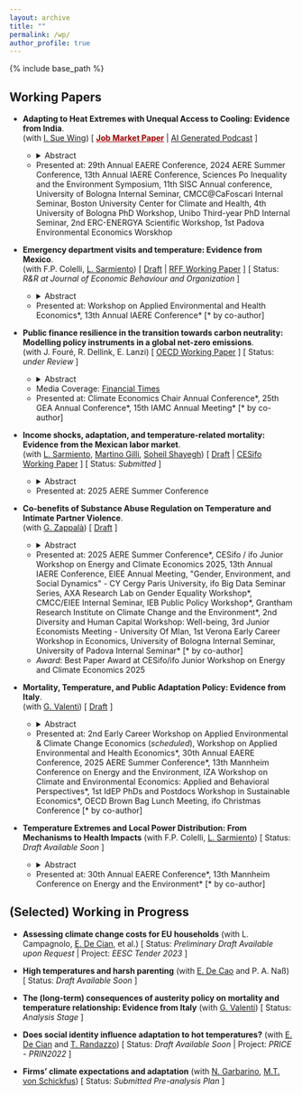 ```yaml
---
layout: archive
title: ""
permalink: /wp/
author_profile: true
---
```


{% include base_path %}

## Working Papers

- **Adapting to Heat Extremes with Unequal Access to Cooling: Evidence from India**. <br/> 
(with [I. Sue Wing](https://people.bu.edu/isw/)) [ [<span style="color:#990000; text-decoration:underline">**Job Market Paper**</span>](https://fpavanello.github.io/files/fp_jmp.pdf) &#124; [AI Generated Podcast](https://fpavanello.github.io/files/jmp.wav) ] 
   - <details> 
      <summary>Abstract</summary><p align="justify"> As global temperatures rise, the unequal access to residential cooling technologies, especially air conditioning, poses a critical challenge for heat adaptation in developing countries. To mitigate this disparity, affordable alternatives like evaporative coolers have been proposed. However, the extent to which they provide protection against extreme heat is uncertain. This paper investigates the inequality in heat adaptation, examining the effectiveness of alternative cooling technologies in mitigating mortality impacts from extreme heat in India for the period 2014-2019. Our empirical results highlight a critical trade-off in heat adaptation. While we find that the expensive air-conditioning proves to be highly effective in reducing temperature-related mortality, its ownership and use remains low, predominantly limited to high-income cities. In contrast, many Indian households, including low-income ones, purchase and use cheaper evaporative coolers, which we estimate offer reduced protection against heat stress. Our analysis then reveals that heat adaptation technologies have collectively reduced heat-related deaths by 21%, generating an annual gross welfare gain of $32 billion. Notably, the wide prevalence of evaporative coolers contributes to two-thirds of these benefits. Yet, our counterfactual scenario demonstrates that air conditioners, if as widespread as evaporative coolers, could have prevented 47% of the heat-related deaths. We conclude showing that subsidising air-conditioning is a cost-effective way to reduce heat-related mortality in India. </p></details> 
   - <font size = ""> Presented at: 29th Annual EAERE Conference, 2024 AERE Summer Conference, 13th Annual IAERE Conference, Sciences Po Inequality and the Environment Symposium, 11th SISC Annual conference, University of Bologna Internal Seminar, CMCC@CaFoscari Internal Seminar, Boston University Center for Climate and Health, 4th University of Bologna PhD Workshop, Unibo Third-year PhD Internal Seminar, 2nd ERC-ENERGYA Scientific Workshop, 1st Padova Environmental Economics Worskhop </font>

- **Emergency department visits and temperature: Evidence from Mexico**. <br/> 
(with F.P. Colelli, [L. Sarmiento](https://www.luissarmiento.com/)) [ [Draft](https://fpavanello.github.io/files/lsfcfp_tmpmorbidity.pdf) &#124; [RFF Working Paper](https://www.rff.org/publications/working-papers/emergency-department-visits-and-temperature-evidence-from-mexico/) ] [ Status: _R&R at Journal of Economic Behaviour and Organization_ ]
	- <details>
      <summary>Abstract</summary><p align="justify"> This paper estimates the impact of temperatures on emergency department visits using daily data from the universe of public hospitals in Mexico from 2008 to 2022. We find that cold temperatures decrease visits by up to 8.9% on the same day, while warm temperatures increase visits by as much as 3.6%. Using distributed lag models, we then show that cold temperatures can reduce visits for the next 30 days by up to 16.3%. For warm temperatures, contemporaneous and cumulative effects are similar (limited harvesting). These findings suggest that, unlike mortality, temperatures affect the demand for emergency services linearly. Leveraging the granularity of our dataset, we also document significant heterogeneities (e.g., higher sensitivity for children and teenagers) and relevant mechanisms like ecosystem dynamics and behavioral changes. Finally, we project that temperature-driven annual emergency department visits will increase by 0.24% by mid-century, resulting in an estimated increase of 92 million USD in annual medical expenditures in Mexico. </p></details>
  - <font size = ""> Presented at: Workshop on Applied Environmental and Health Economics*, 13th Annual IAERE Conference* [* by co-author] </font>   

- **Public finance resilience in the transition towards carbon neutrality: Modelling policy instruments in a global net-zero emissions**. <br/> 
(with J. Fouré, R. Dellink, E. Lanzi) [ [OECD Working Paper](https://www.oecd-ilibrary.org/environment/public-finance-resilience-in-the-transition-towards-carbon-neutrality_7f3275e0-en) ] [ Status: _under Review_ ]
  - <details>
      <summary>Abstract</summary><p align="justify"> This paper presents a detailed economic modelling analysis of public finance in the transition towards carbon neutrality. It outlines results from a Net-Zero Emission Ambition scenario, which reflects the ambition to achieve net-zero carbon dioxide emissions globally by mid-century, using a broad and regionspecific policy package that combines various policy instruments: carbon pricing, removal of fossil fuel support, regulations in the power sector, and other policies that stimulate investments by firms and households to reduce and decarbonise energy use. The analysis relies on the OECD global computable general equilibrium ENV-Linkages model. Results show that transitioning towards carbon neutrality is feasible when considering economic and fiscal consequences. The scenario achieves carbon neutrality while maintaining continued economic growth, despite a limited negative impact on global GDP and on public revenues. The fiscal effects reflect a tradeoff between instruments that increase public revenues (carbon pricing) or reduce public expenditures (fossil fuel subsidies removal), on the one hand, and more costly instruments (subsidies) and indirect effects (tax base erosion and changes in fiscal and economic structure) on the other hand. </p></details>
  - Media Coverage: [Financial Times](https://t.co/aip0DwlWXv) 
  - <font size = ""> Presented at: Climate Economics Chair Annual Conference*, 25th GEA Annual Conference*, 15th IAMC Annual Meeting* [* by co-author] </font>
  
- **Income shocks, adaptation, and temperature-related mortality: Evidence from the Mexican labor market**. <br/> 
(with [L. Sarmiento](https://www.luissarmiento.com/), [Martino Gilli](https://martinogilli.netlify.app/), [Soheil Shayegh](https://www.soheilsh.com/)) [ [Draft](https://fpavanello.github.io/files/mto.pdf) &#124; [CESifo Working Paper](https://www.cesifo.org/en/publications/2024/working-paper/income-shocks-adaptation-and-temperature-related-mortality-evidence) ] [ Status: _Submitted_ ]
    - <details>
      <summary>Abstract</summary><p align="justify"> This paper examines the role of positive income shocks in helping workers adapt to extreme temperatures. We use daily temperature variations alongside the exogenous implementation of a wage and fiscal policy in Mexican municipalities along the US border to show that increased disposable income significantly reduces temperature-related mortality in treated areas. Exploring the mechanisms, we find that income gains increase households’ adaptive capacity, particularly through higher electricity expenditures and the purchase of electric heaters. Our findings provide causal estimates of how income influences the marginal effect of temperature on mortality and contribute to the debate on the effectiveness of climate-related redistribution policies. </p></details>
    - <font size = ""> Presented at: 2025 AERE Summer Conference </font>  
	  
- **Co-benefits of Substance Abuse Regulation on Temperature and Intimate Partner Violence**. <br/> 
(with [G. Zappalà](https://guglielmozappala.github.io/)) [ [Draft](https://fpavanello.github.io/files/fp_gz_wp.pdf) ]
  - <details> 
      <summary>Abstract</summary><p align="justify"> Intimate Partner Violence (IPV) is a critical public health concern often linked to substance abuse. Environmental factors can exacerbate substance addiction and use, potentially leading to increased violence. Building on prior work showing that higher temperatures increase violent behavior, we investigate whether substance abuse regulations affect the relationship between temperature and IPV. Leveraging administrative data combined with random fluctuations in daily temperature the jurisdiction level in the United States, we document that an exogenous abuse-deterrent reformulation of opioids in 2010 significantly attenuates the temperature-IPV relationship in counties with higher initial rates of prescription opioid usage. Our main mechanism suggests an indirect reduction in the complementary use of other substances, particularly alcohol, during hot days. Our findings indicate that policies targeting substance abuse may have co-benefits in mitigating the adverse effects of temperature increases. </p></details>
  - <font size = ""> Presented at: 2025 AERE Summer Conference*, CESifo / ifo Junior Workshop on Energy and Climate Economics 2025, 13th Annual IAERE Conference, EIEE Annual Meeting, "Gender, Environment, and Social Dynamics" - CY Cergy Paris University, ifo Big Data Seminar Series, AXA Research Lab on Gender Equality Workshop*, CMCC/EIEE Internal Seminar, IEB Public Policy Workshop*, Grantham Research Institute on Climate Change and the Environment*, 2nd Diversity and Human Capital Workshop: Well-being, 3rd Junior Economists Meeting - University Of Mlan, 1st Verona Early Career Workshop in Economics, University of Bologna Internal Seminar, University of Padova Internal Seminar* [* by co-author] </font>	
  - _Award_: Best Paper Award at CESifo/ifo Junior Workshop on Energy and Climate Economics 2025 	  
	  
- **Mortality, Temperature, and Public Adaptation Policy: Evidence from Italy**. <br/> 
(with [G. Valenti](https://givalenti.github.io/)) [ [Draft](https://fpavanello.github.io/files/fp_gv_hhws.pdf) ]
  - <details>
      <summary>Abstract</summary><p align="justify"> In 2004, Italy introduced a national program to address heat-related health risks through public awareness campaigns, heatwave warning systems, and hospital protocols. Leveraging administrative mortality data, temperature variations, and the plausibly exogenous timing of the policy's rollout, this paper shows that the program mitigated the mortality impact of extreme heat (days at or above 30 °C) by more than 57%. Exploring the mechanisms, we find that the staggered implementation of the heat wave warning systems contributed to reducing excess mortality on days exceeding 30 °C in treated provinces. We further show that enhancing access to information is essential to achieving these mitigating effects. Our findings underscore the critical role of public adaptation policies that leverage information disclosure on the health risks associated with heat stress. </p></details>
  - <font size = ""> Presented at: 2nd Early Career Workshop on Applied Environmental & Climate Change Economics (_scheduled_), Workshop on Applied Environmental and Health Economics*, 30th Annual EAERE Conference, 2025 AERE Summer Conference*, 13th Mannheim Conference on Energy and the Environment, IZA Workshop on Climate and Environmental Economics: Applied and Behavioral Perspectives*, 1st IdEP PhDs and Postdocs Workshop in Sustainable Economics*, OECD Brown Bag Lunch Meeting, ifo Christmas Conference [* by co-author] </font>

- **Temperature Extremes and Local Power Distribution: From Mechanisms to Health Impacts** (with F.P. Colelli, [L. Sarmiento](https://www.luissarmiento.com/)) [ Status: _Draft Available Soon_ ]
  - <details>
      <summary>Abstract</summary><p align="justify">   This paper establishes a causal link between temperature, power distribution reliability, and mortality. Using daily municipal-level data from Mexico, we show that a single overload outage raises daily mortality rates by 0.04-0.24 deaths per 100,000 people in the following week. We estimate that 30 percent of overload outages result from heat shocks, increasing to nearly 80 percent during summer. Additionally, the temperature-outage relationship is significantly stronger in areas with higher adoption of energy-intensive appliances, such as air conditioning. These findings highlight the health risks associated with climate-driven grid stress, especially in developing regions with growing cooling demands. </p></details>
  - <font size = ""> Presented at: 30th Annual EAERE Conference*, 13th Mannheim Conference on Energy and the Environment* [* by co-author] </font>
      
## (Selected) Working in Progress

- **Assessing climate change costs for EU households** (with L. Campagnolo, [E. De Cian](https://www.unive.it/data/persone/5591358), et al.) [ Status: _Preliminary Draft Available upon Request_ &#124; Project: _EESC Tender 2023_ ]

- **High temperatures and harsh parenting** (with [E. De Cao](http://elisabettadecao.com/) and P. A. Naß) [ Status: _Draft Available Soon_ ]  

- **The (long-term) consequences of austerity policy on mortality and temperature relationship: Evidence from Italy** (with [G. Valenti](https://givalenti.github.io/)) [ Status: _Analysis Stage_ ]

- **Does social identity influence adaptation to hot temperatures?** (with [E. De Cian](https://www.unive.it/data/persone/5591358) and [T. Randazzo](https://sites.google.com/site/teresarandazzosite/)) [ Status: _Draft Available Soon_ &#124; Project: _PRICE - PRIN2022_ ]

- **Firms’ climate expectations and adaptation** (with [N. Garbarino](https://www.ifo.de/en/garbarino-n), [M.T. von Schickfus](https://sites.google.com/view/marietheres-vonschickfus/home)) [ Status: _Submitted Pre-analysis Plan_ ]